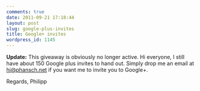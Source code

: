 ```yaml
---
comments: true
date: 2011-09-21 17:18:44
layout: post
slug: google-plus-invites
title: Google+ invites
wordpress_id: 1145
---
```

**Update:** This giveaway is obviously no longer active.
Hi everyone, I still have about 150 Google plus invites to hand out.
Simply drop me an email at [hi@phansch.net](mailto:hi@phansch.net) if you want me to invite you to Google+.

Regards,
Philipp
